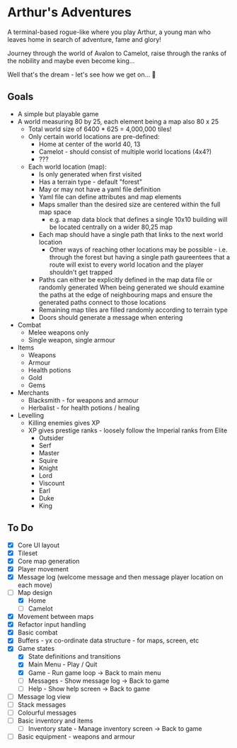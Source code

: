 # Arthur's Adventures

A terminal-based rogue-like where you play Arthur, a young man who leaves home in search of adventure, fame and glory!

Journey through the world of Avalon to Camelot, raise through the ranks of the nobility and maybe even become king...

Well that's the dream - let's see how we get on... 🤣

## Goals

- A simple but playable game
- A world measuring 80 by 25, each element being a map also 80 x 25
  - Total world size of 6400 * 625 = 4,000,000 tiles!
  - Only certain world locations are pre-defined:
    - Home at center of the world 40, 13
    - Camelot - should consist of multiple world locations (4x4?)
    - ???
  - Each world location (map):
    - Is only generated when first visited
    - Has a terrain type - default "forest"
    - May or may not have a yaml file definition
    - Yaml file can define attributes and map elements
    - Maps smaller than the desired size are centered within the full map space
      - e.g. a map data block that defines a single 10x10 building will be located centrally on a wider 80,25 map
    - Each map should have a single path that links to the next world location
      - Other ways of reaching other locations may be possible - i.e. through the forest but having a single path
        gaureentees that a route will exist to every world location and the player shouldn't get trapped
    - Paths can either be explicitly defined in the map data file or randomly generated
      When being generated we should examine the paths at the edge of neighbouring maps and ensure the generated paths
      connect to those locations
    - Remaining map tiles are filled randomly according to terrain type
    - Doors should generate a message when entering
- Combat
  - Melee weapons only
  - Single weapon, single armour
- Items
  - Weapons
  - Armour
  - Health potions
  - Gold
  - Gems
- Merchants
  - Blacksmith - for weapons and armour
  - Herbalist - for health potions / healing
- Levelling
  - Killing enemies gives XP
  - XP gives prestige ranks - loosely follow the Imperial ranks from Elite
    - Outsider
    - Serf
    - Master
    - Squire
    - Knight
    - Lord
    - Viscount
    - Earl
    - Duke
    - King

## To Do

- [x] Core UI layout
- [x] Tileset
- [x] Core map generation
- [x] Player movement
- [x] Message log (welcome message and then message player location on each move)
- [ ] Map design
  - [x] Home
  - [ ] Camelot
- [x] Movement between maps
- [x] Refactor input handling
- [x] Basic combat
- [x] Buffers - yx co-ordinate data structure - for maps, screen, etc
- [x] Game states
  - [x] State definitions and transitions
  - [x] Main Menu - Play / Quit
  - [x] Game - Run game loop -> Back to main menu
  - [ ] Messages - Show message log -> Back to game
  - [ ] Help - Show help screen -> Back to game
- [ ] Message log view
- [ ] Stack messages
- [ ] Colourful messages
- [ ] Basic inventory and items
  - [ ] Inventory state - Manage inventory screen -> Back to game
- [ ] Basic equipment - weapons and armour
